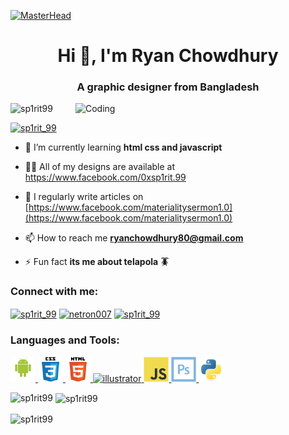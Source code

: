 [![MasterHead](https://thumbs.gfycat.com/TautHotCrow-max-1mb.gif)](https://rishavchanda.io)
<h1 align="center">Hi 👋, I'm Ryan Chowdhury</h1>
<h3 align="center">A graphic designer from Bangladesh</h3>
<img align="right" alt="Coding" width="400" src="https://krita-artists.org/uploads/default/original/2X/9/9cd8ea6f7cd0eb9373561616f8ee8562867aef02.gif">

<p align="left"> <img src="https://komarev.com/ghpvc/?username=sp1rit99&label=Profile%20views&color=0e75b6&style=flat" alt="sp1rit99" /> </p>

<p align="left"> <a href="https://twitter.com/sp1rit_99" target="blank"><img src="https://img.shields.io/twitter/follow/sp1rit_99?logo=twitter&style=for-the-badge" alt="sp1rit_99" /></a> </p>

- 🌱 I’m currently learning **html css and javascript**

- 👨‍💻 All of my designs are available at https://www.facebook.com/0xsp1rit.99

- 📝 I regularly write articles on [https://www.facebook.com/materialitysermon1.0](https://www.facebook.com/materialitysermon1.0)

- 📫 How to reach me **ryanchowdhury80@gmail.com**

- ⚡ Fun fact **its me about telapola 🪳**

<h3 align="left">Connect with me:</h3>
<p align="left">
<a href="https://twitter.com/sp1rit_99" target="blank"><img align="center" src="https://raw.githubusercontent.com/rahuldkjain/github-profile-readme-generator/master/src/images/icons/Social/twitter.svg" alt="sp1rit_99" height="30" width="40" /></a>
<a href="https://fb.com/netron007" target="blank"><img align="center" src="https://raw.githubusercontent.com/rahuldkjain/github-profile-readme-generator/master/src/images/icons/Social/facebook.svg" alt="netron007" height="30" width="40" /></a>
<a href="https://instagram.com/sp1rit_99" target="blank"><img align="center" src="https://raw.githubusercontent.com/rahuldkjain/github-profile-readme-generator/master/src/images/icons/Social/instagram.svg" alt="sp1rit_99" height="30" width="40" /></a>
</p>

<h3 align="left">Languages and Tools:</h3>
<p align="left"> <a href="https://developer.android.com" target="_blank" rel="noreferrer"> <img src="https://raw.githubusercontent.com/devicons/devicon/master/icons/android/android-original-wordmark.svg" alt="android" width="40" height="40"/> </a> <a href="https://www.w3schools.com/css/" target="_blank" rel="noreferrer"> <img src="https://raw.githubusercontent.com/devicons/devicon/master/icons/css3/css3-original-wordmark.svg" alt="css3" width="40" height="40"/> </a> <a href="https://www.w3.org/html/" target="_blank" rel="noreferrer"> <img src="https://raw.githubusercontent.com/devicons/devicon/master/icons/html5/html5-original-wordmark.svg" alt="html5" width="40" height="40"/> </a> <a href="https://www.adobe.com/in/products/illustrator.html" target="_blank" rel="noreferrer"> <img src="https://www.vectorlogo.zone/logos/adobe_illustrator/adobe_illustrator-icon.svg" alt="illustrator" width="40" height="40"/> </a> <a href="https://developer.mozilla.org/en-US/docs/Web/JavaScript" target="_blank" rel="noreferrer"> <img src="https://raw.githubusercontent.com/devicons/devicon/master/icons/javascript/javascript-original.svg" alt="javascript" width="40" height="40"/> </a> <a href="https://www.photoshop.com/en" target="_blank" rel="noreferrer"> <img src="https://raw.githubusercontent.com/devicons/devicon/master/icons/photoshop/photoshop-line.svg" alt="photoshop" width="40" height="40"/> </a> <a href="https://www.python.org" target="_blank" rel="noreferrer"> <img src="https://raw.githubusercontent.com/devicons/devicon/master/icons/python/python-original.svg" alt="python" width="40" height="40"/> </a> </p>

<p><img align="left" src="https://github-readme-stats.vercel.app/api/top-langs?username=sp1rit99&show_icons=true&locale=en&layout=compact" alt="sp1rit99" /></p>

<p>&nbsp;<img align="center" src="https://github-readme-stats.vercel.app/api?username=sp1rit99&show_icons=true&locale=en" alt="sp1rit99" /></p>

<p><img align="center" src="https://github-readme-streak-stats.herokuapp.com/?user=sp1rit99&" alt="sp1rit99" /></p>
